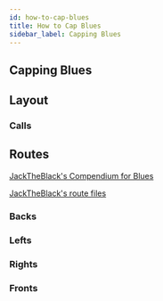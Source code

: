 ```yaml
---
id: how-to-cap-blues
title: How to Cap Blues
sidebar_label: Capping Blues
---
```

## Capping Blues
## Layout
### Calls
## Routes
[JackTheBlack's Compendium for Blues](https://youtu.be/I_VKMFYgrgA) 

[JackTheBlack's route files](/routes/jacktheblacks-blues-routes.zip)
### Backs
### Lefts
### Rights
### Fronts
